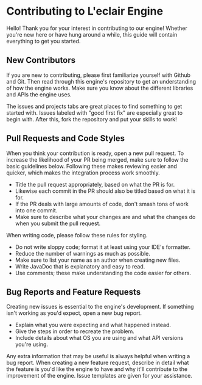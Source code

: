 # Contributing to L'eclair Engine 

Hello! Thank you for your interest in contributing to our engine! Whether you're new here or have hung around a while, this guide will contain everything to get you 
started.

## New Contributors
If you are new to contributing, please first familiarize yourself with Github and Git. Then read through this engine's repository to get an understanding of how the 
engine works. Make sure you know about the different libraries and APIs the engine uses.

The issues and projects tabs are great places to find something to get started with. Issues labeled with "good first fix" are especially great to begin with.
After this, fork the repository and put your skills to work!

## Pull Requests and Code Styles

When you think your contribution is ready, open a new pull request. To increase the likelihood of your PR being merged, make sure to follow the basic guidelines below.
Following these makes reviewing easier and quicker, which makes the integration process work smoothly. 
- Title the pull request appropriately, based on what the PR is for.
- Likewise each commit in the PR should also be titled based on what it is for. 
- If the PR deals with large amounts of code, don't smash tons of work into one commit.
- Make sure to describe what your changes are and what the changes do when you submit the pull request.

When writing code, please follow these rules for styling.
- Do not write sloppy code; format it at least using your IDE's formatter.
- Reduce the number of warnings as much as possible.
- Make sure to list your name as an author when creating new files.
- Write JavaDoc that is explanatory and easy to read.
- Use comments; these make understanding the code easier for others.

## Bug Reports and Feature Requests

Creating new issues is essential to the engine's development. If something isn't working as you'd expect, open a new bug report. 
- Explain what you were expecting and what happened instead.
- Give the steps in order to recreate the problem.
- Include details about what OS you are using and what API versions you're using.

Any extra information that may be useful is always helpful when writing a bug report. When creating a new feature request, describe in detail what the feature is you'd like the engine to have and why it'll contribute to the improvement of the engine. Issue templates are given for your assistance.
